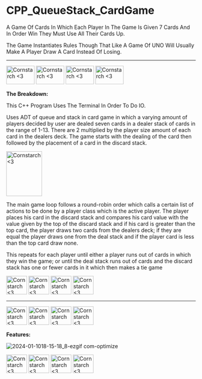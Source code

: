 # CPP_QueueStack_CardGame

A Game Of Cards In Which Each Player In The Game Is Given 7 Cards And In Order Win They Must Use All Their Cards Up. 

The Game Instantiates Rules Though That Like A Game Of UNO Will Usually Make A Player Draw A Card Instead Of Losing.

----------------------------------------------
<img src="https://github.com/Kingerthanu/CPP_QueueStack_CardGame/assets/76754592/543acfe5-b48d-4375-ae77-95ec6efd8e4a" alt="Cornstarch <3" width="75" height="49"> <img src="https://github.com/Kingerthanu/CPP_QueueStack_CardGame/assets/76754592/543acfe5-b48d-4375-ae77-95ec6efd8e4a" alt="Cornstarch <3" width="75" height="49"> <img src="https://github.com/Kingerthanu/CPP_QueueStack_CardGame/assets/76754592/543acfe5-b48d-4375-ae77-95ec6efd8e4a" alt="Cornstarch <3" width="75" height="49"> <img src="https://github.com/Kingerthanu/CPP_QueueStack_CardGame/assets/76754592/543acfe5-b48d-4375-ae77-95ec6efd8e4a" alt="Cornstarch <3" width="75" height="49">


**The Breakdown:**

This C++ Program Uses The Terminal In Order To Do IO.

Uses ADT of queue and stack in card game in which a varying amount of players 
decided by user are dealed seven cards in a dealer stack of cards in the range of 1-13.
There are 2 multiplied by the player size amount of each card in the dealers deck.
The game starts with the dealing of the card then followed by the placement of a card in the
discard stack.

<img src="https://github.com/Kingerthanu/CPP_QueueStack_CardGame/assets/76754592/cd552e57-2f81-493a-b581-84b373f06c02" alt="Cornstarch <3" width="95" height="119">

The main game loop follows a round-robin order which calls a certain list of actions to be
done by a player class which is the active player. The player places his card in the discard stack and
compares his card value with the value given by the top of the discard stack and if his card is 
greater than the top card, the player draws two cards from the dealers deck; if they are equal 
the player draws one from the deal stack and if the player card is less than the top card
draw none. 

This repeats for each player until either a player runs out of cards in which they win the
game; or until the deal stack runs out of cards and the discard stack has one or fewer cards in it
which then makes a tie game

<img src="https://github.com/Kingerthanu/CPP_QueueStack_CardGame/assets/76754592/49f02be1-5e36-4e54-94d1-9aea0ed9b210" alt="Cornstarch <3" width="55" height="49"> <img src="https://github.com/Kingerthanu/CPP_QueueStack_CardGame/assets/76754592/49f02be1-5e36-4e54-94d1-9aea0ed9b210" alt="Cornstarch <3" width="55" height="49"> <img src="https://github.com/Kingerthanu/CPP_QueueStack_CardGame/assets/76754592/49f02be1-5e36-4e54-94d1-9aea0ed9b210" alt="Cornstarch <3" width="55" height="49"> <img src="https://github.com/Kingerthanu/CPP_QueueStack_CardGame/assets/76754592/49f02be1-5e36-4e54-94d1-9aea0ed9b210" alt="Cornstarch <3" width="55" height="49"> 


----------------------------------------------

<img src="https://github.com/Kingerthanu/CPP_QueueStack_CardGame/assets/76754592/67ac084b-f392-43dd-a1f6-74cc4ceeb4d7" alt="Cornstarch <3" width="55" height="49"> <img src="https://github.com/Kingerthanu/CPP_QueueStack_CardGame/assets/76754592/67ac084b-f392-43dd-a1f6-74cc4ceeb4d7" alt="Cornstarch <3" width="55" height="49"> <img src="https://github.com/Kingerthanu/CPP_QueueStack_CardGame/assets/76754592/67ac084b-f392-43dd-a1f6-74cc4ceeb4d7" alt="Cornstarch <3" width="55" height="49"> <img src="https://github.com/Kingerthanu/CPP_QueueStack_CardGame/assets/76754592/67ac084b-f392-43dd-a1f6-74cc4ceeb4d7" alt="Cornstarch <3" width="55" height="49"> 

**Features:**

![2024-01-1018-15-18_8-ezgif com-optimize](https://github.com/Kingerthanu/CPP_QueueStack_CardGame/assets/76754592/7e4d8f4a-ed06-4059-b40b-447b3f829fda)


<img src="https://github.com/Kingerthanu/CPP_QueueStack_CardGame/assets/76754592/f8da7230-8562-4875-ad33-67517a683da5" alt="Cornstarch <3" width="55" height="49"> <img src="https://github.com/Kingerthanu/CPP_QueueStack_CardGame/assets/76754592/f8da7230-8562-4875-ad33-67517a683da5" alt="Cornstarch <3" width="55" height="49"> <img src="https://github.com/Kingerthanu/CPP_QueueStack_CardGame/assets/76754592/f8da7230-8562-4875-ad33-67517a683da5" alt="Cornstarch <3" width="55" height="49"> <img src="https://github.com/Kingerthanu/CPP_QueueStack_CardGame/assets/76754592/f8da7230-8562-4875-ad33-67517a683da5" alt="Cornstarch <3" width="55" height="49"> 

